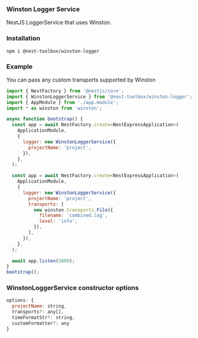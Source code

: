 
### Winston Logger Service

NestJS LoggerService that uses Winston.

### Installation
```
npm i @nest-toolbox/winston-logger
```

### Example

You can pass any custom transports supported by Winston

```js
import { NestFactory } from '@nestjs/core';
import { WinstonLoggerService } from '@nest-toolbox/winston-logger';
import { AppModule } from './app.module';
import * as winston from 'winston';

async function bootstrap() {
  const app = await NestFactory.create<NestExpressApplication>(
    ApplicationModule,
    {
      logger: new WinstonLoggerService({
        projectName: 'project',
      }),
    },
  );

  const app = await NestFactory.create<NestExpressApplication>(
    ApplicationModule,
    {
      logger: new WinstonLoggerService({
        projectName: 'project',
        transports: [
          new winston.transports.File({
            filename: 'combined.log',
            level: 'info',
          }),
        ],
      }),
    },
  );

  await app.listen(3000);
}
bootstrap();
```

### WinstonLoggerService constructor options

```js
options: {
  projectName: string,
  transports?: any[],
  timeFormatStr?: string,
  customFormatter?: any
}
```